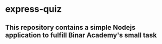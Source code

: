 # express-quiz
<h2>
<b>
This repository contains a simple Nodejs application to fulfill Binar Academy's small task
</b>
</h2>

